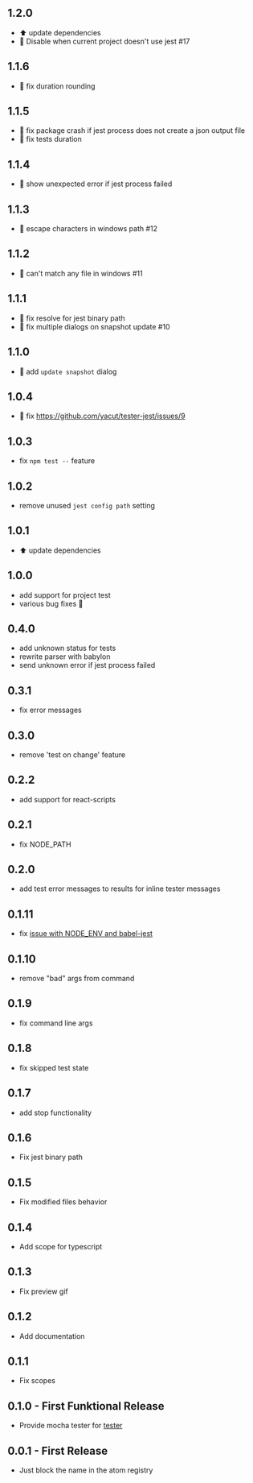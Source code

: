 ## 1.2.0
* :arrow_up: update dependencies
* :gift: Disable when current project doesn't use jest #17

## 1.1.6
* :bug: fix duration rounding

## 1.1.5
* :bug: fix package crash if jest process does not create a json output file
* :bug: fix tests duration

## 1.1.4
* :bug: show unexpected error if jest process failed

## 1.1.3
* :bug: escape characters in windows path #12

## 1.1.2
* :bug: can't match any file in windows #11

## 1.1.1
* :bug: fix resolve for jest binary path
* :bug: fix multiple dialogs on snapshot update #10

## 1.1.0
* :gift: add `update snapshot` dialog

## 1.0.4
* :bug: fix https://github.com/yacut/tester-jest/issues/9

## 1.0.3
* fix `npm test --` feature

## 1.0.2
* remove unused `jest config path` setting

## 1.0.1
* :arrow_up: update dependencies

## 1.0.0
* add support for project test
* various bug fixes :bug:

## 0.4.0
* add unknown status for tests
* rewrite parser with babylon
* send unknown error if jest process failed  

## 0.3.1
* fix error messages

## 0.3.0
* remove 'test on change' feature

## 0.2.2
* add support for react-scripts

## 0.2.1
* fix NODE_PATH

## 0.2.0
* add test error messages to results for inline tester messages

## 0.1.11
* fix [issue with NODE_ENV and babel-jest](https://github.com/yacut/tester-jest/issues/1)

## 0.1.10
* remove "bad" args from command

## 0.1.9
* fix command line args

## 0.1.8
* fix skipped test state

## 0.1.7
* add stop functionality

## 0.1.6
* Fix jest binary path

## 0.1.5
* Fix modified files behavior

## 0.1.4
* Add scope for typescript

## 0.1.3
* Fix preview gif

## 0.1.2
* Add documentation

## 0.1.1
* Fix scopes

## 0.1.0 - First Funktional Release
* Provide mocha tester for [tester](https://github.com/yacut/tester)

## 0.0.1 - First Release
* Just block the name in the atom registry
